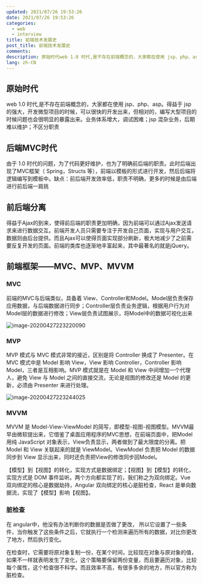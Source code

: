 ```yaml
---
updated: 2021/07/26 19:53:26
date: 2021/07/26 19:53:26
categories: 
  - web
  - interview
title: 前端技术发展史
post_title: 前端技术发展史
comments: 
description: 原始时代web 1.0 时代,是不存在前端概念的，大家都在使用 jsp、php、asp。得益于 jsp 的强大，开发微型项目的时候，可以很快的开发出来，但相对的，编写大型项目的时候问题也会很明显的暴露出来。业务体系增大，调试困难；jsp 混杂业务，后期难以维护；不区分职责后端MVC时代
lang: zh-CN
---
```


## 原始时代

web 1.0 时代,是不存在前端概念的，大家都在使用 jsp、php、asp。得益于 jsp 的强大，开发微型项目的时候，可以很快的开发出来，但相对的，编写大型项目的时候问题也会很明显的暴露出来。业务体系增大，调试困难；jsp 混杂业务，后期难以维护；不区分职责

## 后端MVC时代

由于 1.0 时代的问题，为了代码更好维护，也为了明确前后端的职责。此时后端出现了MVC框架（ Spring，Structs 等），前端以模板的形式进行开发，然后后端将逻辑编写到模板中。缺点：前后端开发效率低，职责不明确，更多的时候是由后端进行前后端一肩挑

## 前后端分离

得益于Ajax的到来，使得前后端的职责更加明确，因为前端可以通过Ajax发送请求来进行数据交互。前端开发人员只需要专注于开发自己页面，实现与用户交互，数据则由后台提供。而且Ajax可以使得页面实现部分刷新，极大地减少了之前需要反复开发的页面。前端的类库也逐渐地丰富起来，其中最著名的就是jQuery。

## 前端框架——MVC、MVP、MVVM

### MVC

前端的MVC与后端类似，具备着 View、Controller和Model。Model层负责保存应用数据，与后端数据进行同步；Controller层负责业务逻辑，根据用户行为对Model层的数据进行修改；View层负责试图展示，将Model中的数据可视化出来

![image-20200427223220090](https://static.jindll.com/notes/temp/image-20200427223220090.png)

### MVP

MVP 模式与 MVC 模式非常的接近，区别是将 Controller 换成了 Presenter。在 MVC 模式中是 Model 影响 View，View 影响 Controller，Controller 影响 Model，三者是互相影响。MVP 模式就是在 Model 和 View 中间增加一个代理人，避免 View 与 Model 之间的直接交流，无论是视图的修改还是 Model 的更新，必须由 Presenter 来进行处理。

![image-20200427223244025](https://static.jindll.com/notes/temp/image-20200427223244025.png)

### MVVM

MVVM 是 Model-View-ViewModel 的简写，即模型-视图-视图模型。MVVM最早由微软提出来，它借鉴了桌面应用程序的MVC思想，在前端页面中，把Model用纯 JavaScript 对象表示，View负责显示，两者做到了最大限度的分离。把 Model 和 View 关联起来的就是 ViewModel。ViewModel 负责把 Model 的数据同步到 View 显示出来，同时还负责把View的修改同步回Model。

【模型】到【视图】的转化，实现方式是数据绑定；【视图】到【模型】的转化，实现方式是 DOM 事件监听。两个方向都实现了的，我们称之为双向绑定。Vue 双向绑定的核心是数据劫持，Angular 双向绑定的核心是脏检查，React 是单向数据流，实现了【模型】影响【视图】。

### 脏检查

在 angular中，他没有办法判断你的数据是否做了更改， 所以它设置了一些条件，当你触发了这些条件之后，它就执行一个检测来遍历所有的数据，对比你更改了地方，然后执行变化。

在检查时，它需要将原对象复制一份，在某个时间，比较现在对象与原对象的值，如果不一样就表明发生了变化，这个策略要保留两份变量，而且要遍历对象，比较每个属性，这个检查很不科学。而且效率不高，有很多多余的地方，所以官方称为 脏检查。